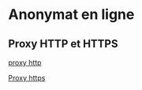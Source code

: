 # Anonymat en ligne

## Proxy HTTP et HTTPS

<a href="https://github.com/Fipk/Reseau_TP4/blob/master/images/proxy_http.PNG">proxy http</a>


<a href="https://github.com/Fipk/Reseau_TP4/blob/master/images/proxy_https.PNG">Proxy https</a>